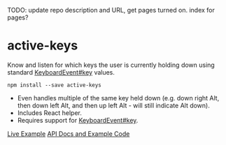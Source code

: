 TODO: update repo description and URL, get pages turned on. index for pages?

# active-keys

Know and listen for which keys the user is currently holding down using standard [KeyboardEvent#key](https://developer.mozilla.org/en-US/docs/Web/API/KeyboardEvent/key) values.

`npm install --save active-keys`

- Even handles multiple of the same key held down (e.g. down right Alt, then down left Alt, and then up left Alt - will still indicate Alt down).
- Includes React helper.
- Requires support for [KeyboardEvent#key](https://developer.mozilla.org/en-US/docs/Web/API/KeyboardEvent/key). 

[Live Example](docs/index.html)
[API Docs and Example Code](docs/api.md)
